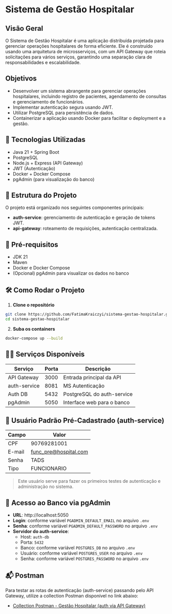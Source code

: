 # Sistema de Gestão Hospitalar

## Visão Geral
O Sistema de Gestão Hospitalar é uma aplicação distribuída projetada para gerenciar operações hospitalares de forma eficiente. Ele é construído usando uma arquitetura de microsserviços, com um API Gateway que roteia solicitações para vários serviços, garantindo uma separação clara de responsabilidades e escalabilidade.

## Objetivos
- Desenvolver um sistema abrangente para gerenciar operações hospitalares, incluindo registro de pacientes, agendamento de consultas e gerenciamento de funcionários.
- Implementar autenticação segura usando JWT.
- Utilizar PostgreSQL para persistência de dados.
- Containerizar a aplicação usando Docker para facilitar o deployment e a gestão.

## 🚀 Tecnologias Utilizadas

- Java 21 + Spring Boot
- PostgreSQL
- Node.js + Express (API Gateway)
- JWT (Autenticação)
- Docker + Docker Compose
- pgAdmin (para visualização do banco)

## 🧩 Estrutura do Projeto
O projeto está organizado nos seguintes componentes principais:

- **auth-service**: gerenciamento de autenticação e geração de tokens JWT.
- **api-gateway**: roteamento de requisições, autenticação centralizada.

## 🧪 Pré-requisitos

- JDK 21
- Maven
- Docker e Docker Compose 
- (Opcional) pgAdmin para visualizar os dados no banco

## 🛠️ Como Rodar o Projeto

1. **Clone o repositório**

```bash
git clone https://github.com/FatimaKraiczyi/sistema-gestao-hospitalar.git
cd sistema-gestao-hospitalar
```

2. **Suba os containers**

```bash
docker-compose up --build
```

## 🧑‍💻 Serviços Disponíveis

| Serviço        | Porta | Descrição                      |
|----------------|-------|--------------------------------|
| API Gateway    | 3000  | Entrada principal da API       |
| auth-service   | 8081  | MS Autenticação                |
| Auth DB        | 5432  | PostgreSQL do auth-service     |
| pgAdmin        | 5050  | Interface web para o banco     |

## 🔐 Usuário Padrão Pré-Cadastrado (auth-service)

| Campo     | Valor                      |
|-----------|----------------------------|
| CPF       | 90769281001                |
| E-mail    | func_pre@hospital.com      |
| Senha     | TADS                       |
| Tipo      | FUNCIONARIO                |

> Este usuário serve para fazer os primeiros testes de autenticação e administração no sistema.

## 🐘 Acesso ao Banco via pgAdmin

- **URL**: http://localhost:5050
- **Login**: conforme variável `PGADMIN_DEFAULT_EMAIL` no arquivo `.env`
- **Senha**: conforme variável `PGADMIN_DEFAULT_PASSWORD` no arquivo `.env`
- **Servidor do auth-service**:
  - Host: `auth-db`
  - Porta: `5432`
  - Banco: conforme variável `POSTGRES_DB` no arquivo `.env`
  - Usuário: conforme variável `POSTGRES_USER` no arquivo `.env`
  - Senha: conforme variável `POSTGRES_PASSWORD` no arquivo `.env`

## 📬 Postman

Para testar as rotas de autenticação (auth-service) passando pelo API Gateway, utilize a collection Postman disponível no link abaixo:

- [Collection Postman - Gestão Hospitalar (auth via API Gateway)](https://www.postman.com/fatimakraiczyi/gesto-hospitalar/collection/i2nizd8/auth)
